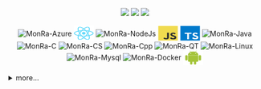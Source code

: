 <!--Hello
<h2><img src="https://emojis.slackmojis.com/emojis/images/1531849430/4246/blob-sunglasses.gif?1531849430" width="30"/> Hi 👋 , I'm MonRá! <img src="https://media.giphy.com/media/12oufCB0MyZ1Go/giphy.gif" width="50"></h2>
-->

<div>
  </p>
  <div align="center">
   <a href="https://www.facebook.com/ramon.chaib" target="_blank"><img src="https://img.shields.io/badge/-Facebook-%230077B5?style=for-the-badge&logo=facebook&logoColor=white" target="_blank"></a> 
  <a href="https://www.instagram.com/monrapps/" target="_blank"><img src="https://img.shields.io/badge/-Instagram-%23E4405F?style=for-the-badge&logo=instagram&logoColor=white" target="_blank"></a>
  <a href="https://www.linkedin.com/in/ramon-chaib-27007635/" target="_blank"><img src="https://img.shields.io/badge/-LinkedIn-%230077B5?style=for-the-badge&logo=linkedin&logoColor=white" target="_blank"></a>   
</div>
  
 <div style="display: inline_block" align="center"><br>
  <img align="center" alt="MonRa-Azure" height="30" width="40" src="https://cdn.jsdelivr.net/gh/devicons/devicon/icons/azure/azure-original.svg">
  <img align="center" alt="MonRa-React" height="30" width="40" src="https://raw.githubusercontent.com/devicons/devicon/master/icons/react/react-original.svg">
  <img align="center" alt="MonRa-NodeJs" height="30" width="40" src="https://cdn.jsdelivr.net/gh/devicons/devicon/icons/nodejs/nodejs-original.svg">
  <img align="center" alt="MonRa-Js" height="30" width="40" src="https://raw.githubusercontent.com/devicons/devicon/master/icons/javascript/javascript-original.svg">     <img align="center" alt="MonRa-Ts" height="30" width="40" src="https://raw.githubusercontent.com/devicons/devicon/master/icons/typescript/typescript-original.svg">
  <img align="center" alt="MonRa-Java" height="30" width="40" src="https://cdn.jsdelivr.net/gh/devicons/devicon/icons/java/java-original.svg">
  <img align="center" alt="MonRa-C" height="30" width="40" src="https://cdn.jsdelivr.net/gh/devicons/devicon/icons/c/c-original.svg">
  <img align="center" alt="MonRa-CS" height="30" width="40" src="https://cdn.jsdelivr.net/gh/devicons/devicon/icons/csharp/csharp-original.svg">
  <img align="center" alt="MonRa-Cpp" height="30" width="40" src="https://cdn.jsdelivr.net/gh/devicons/devicon/icons/cplusplus/cplusplus-original.svg">
  <img align="center" alt="MonRa-QT" height="30" width="40" src="https://cdn.jsdelivr.net/gh/devicons/devicon/icons/qt/qt-original.svg">
  <img align="center" alt="MonRa-Linux" height="30" width="40" src="https://cdn.jsdelivr.net/gh/devicons/devicon/icons/linux/linux-original.svg">
  <img align="center" alt="MonRa-Mysql" height="30" width="40" src="https://cdn.jsdelivr.net/gh/devicons/devicon/icons/mysql/mysql-original.svg">
  <img align="center" alt="MonRa-Docker" height="30" width="40" src="https://cdn.jsdelivr.net/gh/devicons/devicon/icons/docker/docker-original.svg">  
  <img align="center" alt="MonRa-Android" height="30" width="40" src="https://github.com/devicons/devicon/blob/master/icons/android/android-original.svg">
  
</div>
</a>

</br>
<!--
[![github activity graph](https://activity-graph.herokuapp.com/graph?username=monrapps&theme=chartreuse-dark)](https://github.com/monrapps/)
-->
<div>
<details>
      <summary>more...</summary>
      
<!--
### <img src="https://media.giphy.com/media/VgCDAzcKvsR6OM0uWg/giphy.gif" width="50"> A little more about me...  

```javascript
const monra = {
    pronouns: "He" | "Him",
    code: ["any"],
    askMeAbout: ["any"],
    technologies: {
        backEnd: {
            js: ["any"],
        },
        mobileApp: {
            native: ["Android Development"]
        },
        devOps: ["AWS", "Docker🐳", "Route53", "Nginx"],
        databases: ["mongo", "MySql", "sqlite"],
        misc: ["Firebase", "Socket.IO", "selenium", "open-cv", "php", "SuiteApp"]
    },
    architecture: ["Serverless Architecture", "Progressive web applications", "Single page applications"],
    currentFocus: "Building Robots to ease opertations",
    funFact: "There are two ways to write error-free programs; only the third one works"
};
```
-->

---
<!--START_SECTION:waka-->
![Code Time](http://img.shields.io/badge/Code%20Time-664%20hrs%2053%20mins-blue)

![Profile Views](http://img.shields.io/badge/Profile%20Views-0-blue)

![Lines of code](https://img.shields.io/badge/From%20Hello%20World%20I%27ve%20Written-3.0%20million%20lines%20of%20code-blue)

**🐱 My GitHub Data** 

> 📦 38.9 kB Used in GitHub's Storage 
 > 
> 🏆 1,759 Contributions in the Year 2024
 > 
> 🚫 Not Opted to Hire
 > 
> 📜 24 Public Repositories 
 > 
> 🔑 18 Private Repositories 
 > 
**I'm an Early 🐤** 

```text
🌞 Morning                7845 commits        █████████░░░░░░░░░░░░░░░░   35.00 % 
🌆 Daytime                10411 commits       ████████████░░░░░░░░░░░░░   46.44 % 
🌃 Evening                3429 commits        ████░░░░░░░░░░░░░░░░░░░░░   15.30 % 
🌙 Night                  731 commits         █░░░░░░░░░░░░░░░░░░░░░░░░   03.26 % 
```
📅 **I'm Most Productive on Thursday** 

```text
Monday                   4205 commits        █████░░░░░░░░░░░░░░░░░░░░   18.76 % 
Tuesday                  4114 commits        █████░░░░░░░░░░░░░░░░░░░░   18.35 % 
Wednesday                4339 commits        █████░░░░░░░░░░░░░░░░░░░░   19.36 % 
Thursday                 4777 commits        █████░░░░░░░░░░░░░░░░░░░░   21.31 % 
Friday                   3020 commits        ███░░░░░░░░░░░░░░░░░░░░░░   13.47 % 
Saturday                 1180 commits        █░░░░░░░░░░░░░░░░░░░░░░░░   05.26 % 
Sunday                   781 commits         █░░░░░░░░░░░░░░░░░░░░░░░░   03.48 % 
```


📊 **This Week I Spent My Time On** 

```text
🕑︎ Time Zone: America/Sao_Paulo

💬 Programming Languages: 
C                        16 hrs 55 mins      ████████████░░░░░░░░░░░░░   48.97 % 
SQL                      5 hrs 27 mins       ████░░░░░░░░░░░░░░░░░░░░░   15.79 % 
TypeScript               3 hrs 31 mins       ███░░░░░░░░░░░░░░░░░░░░░░   10.21 % 
Other                    2 hrs 35 mins       ██░░░░░░░░░░░░░░░░░░░░░░░   07.52 % 
Markdown                 2 hrs 19 mins       ██░░░░░░░░░░░░░░░░░░░░░░░   06.73 % 

🔥 Editors: 
VS Code                  34 hrs 33 mins      █████████████████████████   100.00 % 

🐱‍💻 Projects: 
wlm-esp32                19 hrs 20 mins      ██████████████░░░░░░░░░░░   55.96 % 
wlm-infra                7 hrs 37 mins       ██████░░░░░░░░░░░░░░░░░░░   22.06 % 
wlm-backend              3 hrs 49 mins       ███░░░░░░░░░░░░░░░░░░░░░░   11.06 % 
Markdown                 3 hrs 36 mins       ███░░░░░░░░░░░░░░░░░░░░░░   10.42 % 
wlm-frontend             10 mins             ░░░░░░░░░░░░░░░░░░░░░░░░░   00.49 % 

💻 Operating System: 
Windows                  22 hrs 56 mins      █████████████████░░░░░░░░   66.38 % 
WSL                      11 hrs 36 mins      ████████░░░░░░░░░░░░░░░░░   33.62 % 
```

**I Mostly Code in C++** 

```text
C++                      8 repos             ████░░░░░░░░░░░░░░░░░░░░░   16.00 % 
C                        8 repos             ████░░░░░░░░░░░░░░░░░░░░░   16.00 % 
HTML                     4 repos             ██░░░░░░░░░░░░░░░░░░░░░░░   08.00 % 
TypeScript               4 repos             ██░░░░░░░░░░░░░░░░░░░░░░░   08.00 % 
Python                   2 repos             █░░░░░░░░░░░░░░░░░░░░░░░░   04.00 % 
```



**Timeline**

![Lines of Code chart](https://raw.githubusercontent.com/monrapps/monrapps/master/assets/bar_graph.png)


 Last Updated on 19/07/2024 18:40:39 UTC
<!--END_SECTION:waka-->

